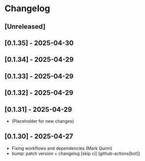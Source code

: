 # Changelog

## [Unreleased]

## [0.1.35] - 2025-04-30

## [0.1.34] - 2025-04-29

## [0.1.33] - 2025-04-29

## [0.1.32] - 2025-04-29

## [0.1.31] - 2025-04-29

- (Placeholder for new changes)

## [0.1.30] - 2025-04-27

- Fixing workflows and dependencies (Mark Quinn)
- bump: patch version + changelog [skip ci] (github-actions[bot])
